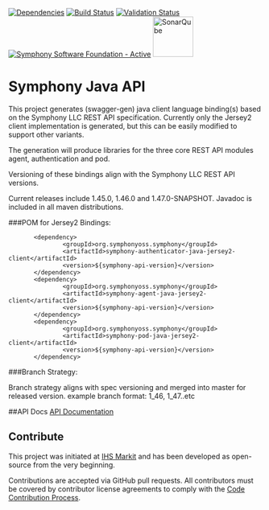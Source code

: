 [![Dependencies](https://www.versioneye.com/user/projects/5770f47919424d000f2e0095/badge.svg?style=flat-square)](https://www.versioneye.com/user/projects/5770f47919424d000f2e0095)
[![Build Status](https://travis-ci.org/symphonyoss/symphony-java-api.svg)](https://travis-ci.org/symphonyoss/symphony-java-api)
[![Validation Status](https://scan.coverity.com/projects/9112/badge.svg?flat=1)](https://scan.coverity.com/projects/symphonyoss-symphony-java-api)
[![Symphony Software Foundation - Active](https://cdn.rawgit.com/symphonyoss/contrib-toolbox/master/images/ssf-badge-active.svg)](https://symphonyoss.atlassian.net/wiki/display/FM/Active)
<a href="https://sonarqube.com/overview?id=org.symphonyoss.symphony%3Asymphony-java-api"><img src="https://www.sonarqube.org/assets/logo-31ad3115b1b4b120f3d1efd63e6b13ac9f1f89437f0cf6881cc4d8b5603a52b4.svg" title="SonarQube" width="80"/></a>

Symphony Java API
====================

This project generates (swagger-gen) java client language binding(s) based on the Symphony LLC REST API specification.  Currently only the Jersey2 client implementation is generated, but this can be easily modified to support other variants. 

The generation will produce libraries for the three core REST API modules agent, authentication and pod.

Versioning of these bindings align with the Symphony LLC REST API versions.

Current releases include 1.45.0, 1.46.0 and 1.47.0-SNAPSHOT.  Javadoc is included in all maven distributions.






###POM for Jersey2 Bindings:

           <dependency>
                   <groupId>org.symphonyoss.symphony</groupId>
                   <artifactId>symphony-authenticator-java-jersey2-client</artifactId>
                   <version>${symphony-api-version}</version>
           </dependency>
           <dependency>
                   <groupId>org.symphonyoss.symphony</groupId>
                   <artifactId>symphony-agent-java-jersey2-client</artifactId>
                   <version>${symphony-api-version}</version>
           </dependency>
           <dependency>
                   <groupId>org.symphonyoss.symphony</groupId>
                   <artifactId>symphony-pod-java-jersey2-client</artifactId>
                   <version>${symphony-api-version}</version>
           </dependency>

###Branch Strategy:

Branch strategy aligns with spec versioning and merged into master for released version.  example branch format: 1_46, 1_47..etc


##API Docs
[API Documentation](http://symphonyoss.github.io/symphony-java-api/index.html)

## Contribute
This project was initiated at [IHS Markit](https://www.ihsmarkit.com) and has been developed as open-source from the very beginning.

Contributions are accepted via GitHub pull requests. All contributors must be covered by contributor license agreements to comply with the [Code Contribution Process](https://symphonyoss.atlassian.net/wiki/display/FM/Code+Contribution+Process).
